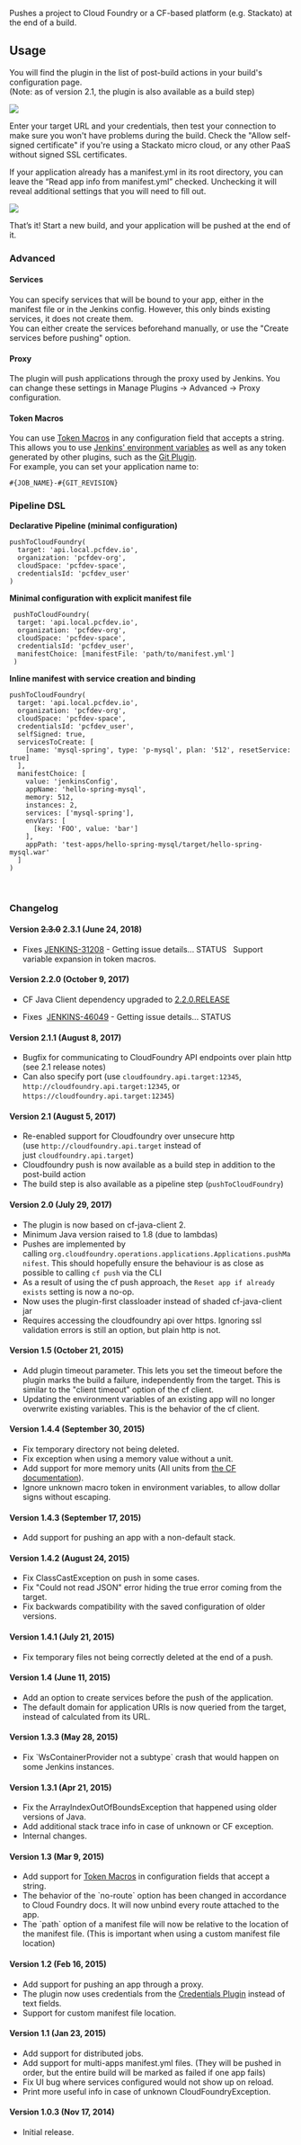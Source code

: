 
Pushes a project to Cloud Foundry or a CF-based platform (e.g. Stackato)
at the end of a build.

## Usage

You will find the plugin in the list of post-build actions in your
build's configuration page.  
(Note: as of version 2.1, the plugin is also available as a build step)

![](docs/images/post_build_action.png)

Enter your target URL and your credentials, then test your connection to
make sure you won't have problems during the build. Check the "Allow
self-signed certificate" if you're using a Stackato micro cloud, or any
other PaaS without signed SSL certificates.

If your application already has a manifest.yml in its root directory,
you can leave the “Read app info from manifest.yml” checked. Unchecking
it will reveal additional settings that you will need to fill out.

![](docs/images/first_settings_v1.2.png)

That’s it! Start a new build, and your application will be pushed at the
end of it.

### Advanced

#### Services

You can specify services that will be bound to your app, either in the
manifest file or in the Jenkins config. However, this only binds
existing services, it does not create them.  
You can either create the services beforehand manually, or use the
"Create services before pushing" option.

#### Proxy

The plugin will push applications through the proxy used by Jenkins. You
can change these settings in Manage Plugins → Advanced → Proxy
configuration.

#### Token Macros

You can use [Token
Macros](http://localhost:8085/display/JENKINS/Token+Macro+Plugin) in any
configuration field that accepts a string. This allows you to use
[Jenkins' environment
variables](https://ci.jenkins-ci.org/env-vars.html/) as well as any
token generated by other plugins, such as the [Git
Plugin](http://localhost:8085/display/JENKINS/Git+Plugin).  
For example, you can set your application name to:

``` syntaxhighlighter-pre
#{JOB_NAME}-#{GIT_REVISION}
```

### Pipeline DSL

**Declarative Pipeline (minimal configuration)**

``` syntaxhighlighter-pre
pushToCloudFoundry(
  target: 'api.local.pcfdev.io',
  organization: 'pcfdev-org',
  cloudSpace: 'pcfdev-space',
  credentialsId: 'pcfdev_user'
)
```

**Minimal configuration with explicit manifest file**

``` syntaxhighlighter-pre
 pushToCloudFoundry(
  target: 'api.local.pcfdev.io',
  organization: 'pcfdev-org',
  cloudSpace: 'pcfdev-space',
  credentialsId: 'pcfdev_user',
  manifestChoice: [manifestFile: 'path/to/manifest.yml']
 )
```

**Inline manifest with service creation and binding**

``` syntaxhighlighter-pre
pushToCloudFoundry(
  target: 'api.local.pcfdev.io',
  organization: 'pcfdev-org',
  cloudSpace: 'pcfdev-space',
  credentialsId: 'pcfdev_user',
  selfSigned: true,
  servicesToCreate: [
    [name: 'mysql-spring', type: 'p-mysql', plan: '512', resetService: true]
  ],
  manifestChoice: [
    value: 'jenkinsConfig',
    appName: 'hello-spring-mysql',
    memory: 512,
    instances: 2,
    services: ['mysql-spring'],
    envVars: [
      [key: 'FOO', value: 'bar']
    ],
    appPath: 'test-apps/hello-spring-mysql/target/hello-spring-mysql.war'
  ]
)
```

 

### Changelog

#### Version ~~2.3.0~~ 2.3.1 (June 24, 2018)

-   Fixes [
    JENKINS-31208](https://issues.jenkins.io/browse/JENKINS-31208) -
    Getting issue details... STATUS   Support variable expansion in
    token macros.

#### Version 2.2.0 (October 9, 2017)

-   CF Java Client dependency upgraded to
    [2.2.0.RELEASE](https://github.com/cloudfoundry/cf-java-client/releases/tag/v2.20.0.RELEASE)

-   Fixes  [
    JENKINS-46049](https://issues.jenkins.io/browse/JENKINS-46049) -
    Getting issue details... STATUS

#### Version 2.1.1 (August 8, 2017)

-   Bugfix for communicating to CloudFoundry API endpoints over plain
    http (see 2.1 release notes)
-   Can also specify port (use `cloudfoundry.api.target:12345`,
    `http://cloudfoundry.api.target:12345`, or
    `https://cloudfoundry.api.target:12345`)

#### Version 2.1 (August 5, 2017)

-   Re-enabled support for Cloudfoundry over unsecure http
    (use `http://cloudfoundry.api.target` instead of
    just `cloudfoundry.api.target`)
-   Cloudfoundry push is now available as a build step in addition to
    the post-build action
-   The build step is also available as a pipeline step
    (`pushToCloudFoundry`)

#### Version 2.0 (July 29, 2017)

-   The plugin is now based on cf-java-client 2.
-   Minimum Java version raised to 1.8 (due to lambdas)
-   Pushes are implemented by
    calling `org.cloudfoundry.operations.applications.Applications.pushManifest`.
    This should hopefully ensure the behaviour is as close as possible
    to calling `cf push` via the CLI
-   As a result of using the cf push approach,
    the `Reset app if already exists` setting is now a no-op.
-   Now uses the plugin-first classloader instead of shaded
    cf-java-client jar
-   Requires accessing the cloudfoundry api over https. Ignoring ssl
    validation errors is still an option, but plain http is not.

#### Version 1.5 (October 21, 2015)

-   Add plugin timeout parameter. This lets you set the timeout before
    the plugin marks the build a failure, independently from the target.
    This is similar to the "client timeout" option of the cf client.
-   Updating the environment variables of an existing app will no longer
    overwrite existing variables. This is the behavior of the cf client.

#### Version 1.4.4 (September 30, 2015)

-   Fix temporary directory not being deleted.
-   Fix exception when using a memory value without a unit.
-   Add support for more memory units (All units from [the CF
    documentation](https://docs.cloudfoundry.org/devguide/deploy-apps/manifest.html#memory)).
-   Ignore unknown macro token in environment variables, to allow dollar
    signs without escaping.

#### Version 1.4.3 (September 17, 2015)

-   Add support for pushing an app with a non-default stack.

#### Version 1.4.2 (August 24, 2015)

-   Fix ClassCastException on push in some cases.
-   Fix "Could not read JSON" error hiding the true error coming from
    the target.
-   Fix backwards compatibility with the saved configuration of older
    versions.

#### Version 1.4.1 (July 21, 2015)

-   Fix temporary files not being correctly deleted at the end of a
    push.

#### Version 1.4 (June 11, 2015)

-   Add an option to create services before the push of the application.
-   The default domain for application URIs is now queried from the
    target, instead of calculated from its URL.

#### Version 1.3.3 (May 28, 2015)

-   Fix \`WsContainerProvider not a subtype\` crash that would happen on
    some Jenkins instances.

#### Version 1.3.1 (Apr 21, 2015)

-   Fix the ArrayIndexOutOfBoundsException that happened using older
    versions of Java.
-   Add additional stack trace info in case of unknown or CF exception.
-   Internal changes.

#### Version 1.3 (Mar 9, 2015)

-   Add support for [Token
    Macros](http://localhost:8085/display/JENKINS/Token+Macro+Plugin) in
    configuration fields that accept a string.
-   The behavior of the \`no-route\` option has been changed in
    accordance to Cloud Foundry docs. It will now unbind every route
    attached to the app.
-   The \`path\` option of a manifest file will now be relative to the
    location of the manifest file. (This is important when using a
    custom manifest file location)

#### Version 1.2 (Feb 16, 2015)

-   Add support for pushing an app through a proxy.
-   The plugin now uses credentials from the [Credentials
    Plugin](http://localhost:8085/display/JENKINS/Credentials+Plugin)
    instead of text fields.
-   Support for custom manifest file location.

#### Version 1.1 (Jan 23, 2015)

-   Add support for distributed jobs.
-   Add support for multi-apps manifest.yml files. (They will be pushed
    in order, but the entire build will be marked as failed if one app
    fails)
-   Fix UI bug where services configured would not show up on reload.
-   Print more useful info in case of unknown CloudFoundryException.

#### Version 1.0.3 (Nov 17, 2014)

-   Initial release.
